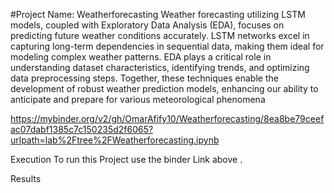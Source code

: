 #Project Name: Weatherforecasting
Weather forecasting utilizing LSTM models, coupled with Exploratory Data Analysis (EDA), focuses on predicting future weather conditions accurately. LSTM networks excel in capturing long-term dependencies in sequential data, making them ideal for modeling complex weather patterns. EDA plays a critical role in understanding dataset characteristics, identifying trends, and optimizing data preprocessing steps. Together, these techniques enable the development of robust weather prediction models, enhancing our ability to anticipate and prepare for various meteorological phenomena

https://mybinder.org/v2/gh/OmarAfify10/Weatherforecasting/8ea8be79ceefac07dabf1385c7c150235d2f6065?urlpath=lab%2Ftree%2FWeatherforecasting.ipynb

Execution 
To run this Project use the binder Link above .

Results

